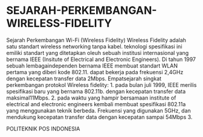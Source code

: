 # SEJARAH-PERKEMBANGAN-WIRELESS-FIDELITY
Sejarah Perkembangan Wi-Fi (Wireless Fidelity) Wireless Fidelity adalah satu standart wireless networking tanpa kabel. teknologi spesifikasi ini emiliki standart yang ditetapkan oleuh sebuah institusi internasional yang bernama IEEE  (Insitute of Electrical and Electronic Engineers). Di tahun 1997 sebuah lembagaindependen bernama IEEE membuat standart WLAN pertama yang diberi kode 802.11. dapat bekerja pada frekuensi 2,4GHz dengan kecepatan transfer data 2Mbps. Empatsejarah singkat perkembangan protokol Wireless fidelity: 1. pada bulan juli 1999, IEEE merilis spesifikasi baru yang bernama 802.11b. dengan kecepatan transfer data maksimal11Mbps. 2. pada waktu yang hampir bersamaan institute of electrical and electronic engineers kembali membuat spesifikasi 802.11a yang menggunakan teknik berbeda. Frekuensi yang  digunakan 5GHz, dan mendukung kecepatan transfer data dengan kecepatan sampai 54Mbps 3.

POLITEKNIK POS INDONESIA

